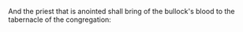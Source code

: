 And the priest that is anointed shall bring of the bullock's blood to the tabernacle of the congregation:
